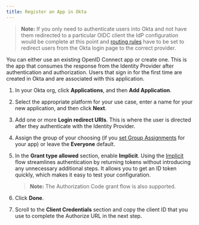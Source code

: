 ```yaml
---
title: Register an App in Okta
---
```


> **Note:** If you only need to authenticate users into Okta and not have them redirected to a particular OIDC client the IdP configuration would be complete at this point and [routing rules](https://help.okta.com/en/prod/Content/Topics/Security/Identity_Provider_Discovery.htm) have to be set to redirect users from the Okta login page to the correct provider.

You can either use an existing OpenID Connect app or create one. This is the app that consumes the response from the Identity Provider after authentication and authorization. Users that sign in for the first time are created in Okta and are associated with this application.

1. In your Okta org, click **Applications**, and then **Add Application**.

2. Select the appropriate platform for your use case, enter a name for your new application, and then click **Next**.

3. Add one or more **Login redirect URIs**. This is where the user is directed after they authenticate with the Identity Provider.

4. Assign the group of your choosing (if you [set Group Assignments](/docs/reference/social-settings/) for your app) or leave the **Everyone** default.

5. In the **Grant type allowed** section, enable **Implicit**. Using the [Implicit](/docs/guides/implement-implicit/overview/) flow streamlines authentication by returning tokens without introducing any unnecessary additional steps. It allows you to get an ID token quickly, which makes it easy to test your configuration.

    > **Note:** The Authorization Code grant flow is also supported.

6. Click **Done**.

7. Scroll to the **Client Credentials** section and copy the client ID that you use to complete the Authorize URL in the next step.

<NextSectionLink/>
